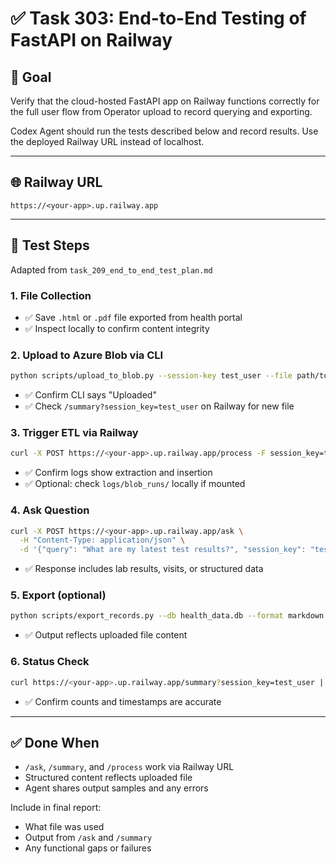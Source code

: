 # ✅ Task 303: End-to-End Testing of FastAPI on Railway

## 🎯 Goal
Verify that the cloud-hosted FastAPI app on Railway functions correctly for the full user flow from Operator upload to record querying and exporting.

Codex Agent should run the tests described below and record results. Use the deployed Railway URL instead of localhost.

---

## 🌐 Railway URL
```
https://<your-app>.up.railway.app
```

---

## 🧪 Test Steps
Adapted from `task_209_end_to_end_test_plan.md`

### 1. File Collection
- ✅ Save `.html` or `.pdf` file exported from health portal
- ✅ Inspect locally to confirm content integrity

### 2. Upload to Azure Blob via CLI
```bash
python scripts/upload_to_blob.py --session-key test_user --file path/to/file.html --portal strava
```
- ✅ Confirm CLI says "Uploaded"
- ✅ Check `/summary?session_key=test_user` on Railway for new file

### 3. Trigger ETL via Railway
```bash
curl -X POST https://<your-app>.up.railway.app/process -F session_key=test_user
```
- ✅ Confirm logs show extraction and insertion
- ✅ Optional: check `logs/blob_runs/` locally if mounted

### 4. Ask Question
```bash
curl -X POST https://<your-app>.up.railway.app/ask \
  -H "Content-Type: application/json" \
  -d '{"query": "What are my latest test results?", "session_key": "test_user"}'
```
- ✅ Response includes lab results, visits, or structured data

### 5. Export (optional)
```bash
python scripts/export_records.py --db health_data.db --format markdown --output out.md
```
- ✅ Output reflects uploaded file content

### 6. Status Check
```bash
curl https://<your-app>.up.railway.app/summary?session_key=test_user | jq
```
- ✅ Confirm counts and timestamps are accurate

---

## ✅ Done When
- `/ask`, `/summary`, and `/process` work via Railway URL
- Structured content reflects uploaded file
- Agent shares output samples and any errors

Include in final report:
- What file was used
- Output from `/ask` and `/summary`
- Any functional gaps or failures
